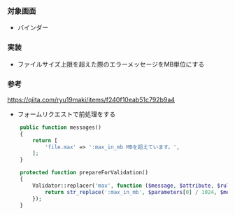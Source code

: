 ### 対象画面
- バインダー
### 実装
- ファイルサイズ上限を超えた際のエラーメッセージをMB単位にする

### 参考
https://qiita.com/ryu19maki/items/f240f10eab51c792b9a4

- フォームリクエストで前処理をする
```php
    public function messages()
    {
        return [
            'file.max' => ':max_in_mb MBを超えています。',
        ];
    }

    protected function prepareForValidation()
    {
        Validator::replacer('max', function ($message, $attribute, $rule, $parameters) {
            return str_replace(':max_in_mb', $parameters[0] / 1024, $message);
        });
    }
```